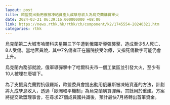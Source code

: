 ```yaml
---
layout: post
title: 歐盟提出動用俄被凍結資產九成孳息收入為烏克蘭購買軍火
date: 2024-03-21 06:39:16.000000000 +08:00
link: https://news.rthk.hk/rthk/ch/component/k2/1745554-20240321.htm
categories: rthk
---
```


烏克蘭第二大城市哈爾科夫星期三下午遭到俄羅斯導彈襲擊，造成至少5人死亡、8人受傷。當地官員說，其中7名傷者正在醫院接受治療，又指死傷數字可能仍會上升。

烏克蘭內務部就說，俄軍導彈擊中了哈爾科夫市一個工業區並引發大火，至少有10人被埋在廢墟下。

為了支援烏克蘭對抗俄羅斯，歐盟委員會提出動用俄羅斯被凍結資產的方法，計劃將九成孳息收入，透過「歐洲和平機制」為烏克蘭購買彈藥，其餘用於重建。方案將提交歐盟理事會，在尋求27個成員國共識後，預計最快7月將轉出首筆資金。
